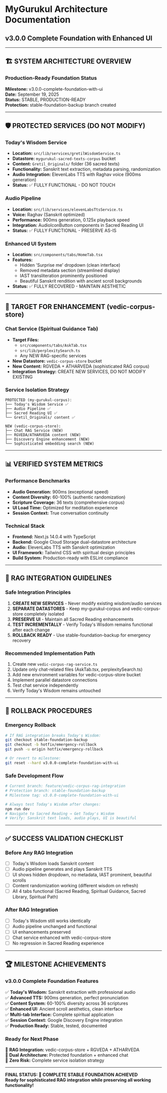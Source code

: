 # MyGurukul Architecture Documentation
## v3.0.0 Complete Foundation with Enhanced UI

---

## 🏗️ SYSTEM ARCHITECTURE OVERVIEW

### Production-Ready Foundation Status
**Milestone:** v3.0.0-complete-foundation-with-ui  
**Date:** September 19, 2025  
**Status:** STABLE, PRODUCTION-READY  
**Protection:** stable-foundation-backup branch created  

---

## 🛡️ PROTECTED SERVICES (DO NOT MODIFY)

### Today's Wisdom Service
- **Location:** `src/lib/services/gretilWisdomService.ts`
- **Datastore:** `mygurukul-sacred-texts-corpus` bucket
- **Content:** `Gretil_Originals/` folder (36 sacred texts)
- **Functionality:** Sanskrit text extraction, metadata parsing, randomization
- **Audio Integration:** ElevenLabs TTS with Raghav voice (900ms generation)
- **Status:** ✅ FULLY FUNCTIONAL - DO NOT TOUCH

### Audio Pipeline
- **Location:** `src/lib/services/elevenLabsTtsService.ts`
- **Voice:** Raghav (Sanskrit optimized)
- **Performance:** 900ms generation, 0.125x playback speed
- **Integration:** AudioIconButton components in Sacred Reading UI
- **Status:** ✅ FULLY FUNCTIONAL - PRESERVE AS-IS

### Enhanced UI System
- **Location:** `src/components/tabs/HomeTab.tsx`
- **Features:** 
  - Hidden 'Surprise me' dropdown (clean interface)
  - Removed metadata section (streamlined display)
  - IAST transliteration prominently positioned
  - Beautiful Sanskrit rendition with ancient scroll backgrounds
- **Status:** ✅ FULLY RECOVERED - MAINTAIN AESTHETIC

---

## 🎯 TARGET FOR ENHANCEMENT (vedic-corpus-store)

### Chat Service (Spiritual Guidance Tab)
- **Target Files:** 
  - `src/components/tabs/AskTab.tsx`
  - `src/lib/perplexitySearch.ts`
  - Any NEW RAG-specific services
- **New Datastore:** `vedic-corpus-store` bucket
- **New Content:** RGVEDA + ATHARVEDA (sophisticated RAG corpus)
- **Integration Strategy:** CREATE NEW SERVICES, DO NOT MODIFY EXISTING

### Service Isolation Strategy
```
PROTECTED (my-gurukul-corpus):
├── Today's Wisdom Service ✅
├── Audio Pipeline ✅
├── Sacred Reading UI ✅
└── Gretil_Originals/ content ✅

NEW (vedic-corpus-store):
├── Chat RAG Service (NEW)
├── RGVEDA/ATHARVEDA content (NEW)
├── Discovery Engine enhancement (NEW)
└── Sophisticated embedding search (NEW)
```

---

## 📊 VERIFIED SYSTEM METRICS

### Performance Benchmarks
- **Audio Generation:** 900ms (exceptional speed)
- **Content Diversity:** 60-100% (authentic randomization)
- **Scripture Coverage:** 36 texts (comprehensive corpus)
- **UI Load Time:** Optimized for meditation experience
- **Session Context:** True conversation continuity

### Technical Stack
- **Frontend:** Next.js 14.0.4 with TypeScript
- **Backend:** Google Cloud Storage dual-datastore architecture
- **Audio:** ElevenLabs TTS with Sanskrit optimization
- **UI Framework:** Tailwind CSS with spiritual design principles
- **Build System:** Production-ready with ESLint compliance

---

## 🚀 RAG INTEGRATION GUIDELINES

### Safe Integration Principles
1. **CREATE NEW SERVICES** - Never modify existing wisdom/audio services
2. **SEPARATE DATASTORES** - Keep my-gurukul-corpus and vedic-corpus-store completely isolated
3. **PRESERVE UI** - Maintain all Sacred Reading enhancements
4. **TEST INCREMENTALLY** - Verify Today's Wisdom remains functional after each change
5. **ROLLBACK READY** - Use stable-foundation-backup for emergency recovery

### Recommended Implementation Path
1. Create new `vedic-corpus-rag-service.ts` 
2. Update only chat-related files (AskTab.tsx, perplexitySearch.ts)
3. Add new environment variables for vedic-corpus-store bucket
4. Implement parallel datastore connections
5. Test chat service independently
6. Verify Today's Wisdom remains untouched

---

## 🔄 ROLLBACK PROCEDURES

### Emergency Rollback
```bash
# If RAG integration breaks Today's Wisdom:
git checkout stable-foundation-backup
git checkout -b hotfix/emergency-rollback
git push -u origin hotfix/emergency-rollback

# Or revert to milestone:
git reset --hard v3.0.0-complete-foundation-with-ui
```

### Safe Development Flow
```bash
# Current branch: feature/vedic-corpus-rag-integration
# Protection branch: stable-foundation-backup
# Milestone tag: v3.0.0-complete-foundation-with-ui

# Always test Today's Wisdom after changes:
npm run dev
# Navigate to Sacred Reading → Get Today's Wisdom
# Verify: Sanskrit text loads, audio plays, UI is beautiful
```

---

## ✅ SUCCESS VALIDATION CHECKLIST

### Before Any RAG Integration
- [ ] Today's Wisdom loads Sanskrit content
- [ ] Audio pipeline generates and plays Sanskrit TTS
- [ ] UI shows hidden dropdown, no metadata, IAST prominent, beautiful scrolls
- [ ] Content randomization working (different wisdom on refresh)
- [ ] All 4 tabs functional (Sacred Reading, Spiritual Guidance, Sacred Library, Spiritual Path)

### After RAG Integration
- [ ] Today's Wisdom still works identically
- [ ] Audio pipeline unchanged and functional
- [ ] UI enhancements preserved
- [ ] Chat service enhanced with vedic-corpus-store
- [ ] No regression in Sacred Reading experience

---

## 🏆 MILESTONE ACHIEVEMENTS

### v3.0.0 Complete Foundation Features
✅ **Today's Wisdom:** Sanskrit extraction with professional audio  
✅ **Advanced TTS:** 900ms generation, perfect pronunciation  
✅ **Content System:** 60-100% diversity across 36 scriptures  
✅ **Enhanced UI:** Ancient scroll aesthetics, clean interface  
✅ **Multi-tab Interface:** Complete spiritual application  
✅ **Session Context:** Google Discovery Engine integration  
✅ **Production Ready:** Stable, tested, documented  

### Ready for Next Phase
🚀 **RAG Integration:** vedic-corpus-store + RGVEDA + ATHARVEDA  
🚀 **Dual Architecture:** Protected foundation + enhanced chat  
🚀 **Zero Risk:** Complete service isolation strategy  

---

**FINAL STATUS: 🎉 COMPLETE STABLE FOUNDATION ACHIEVED**  
**Ready for sophisticated RAG integration while preserving all working functionality!**
